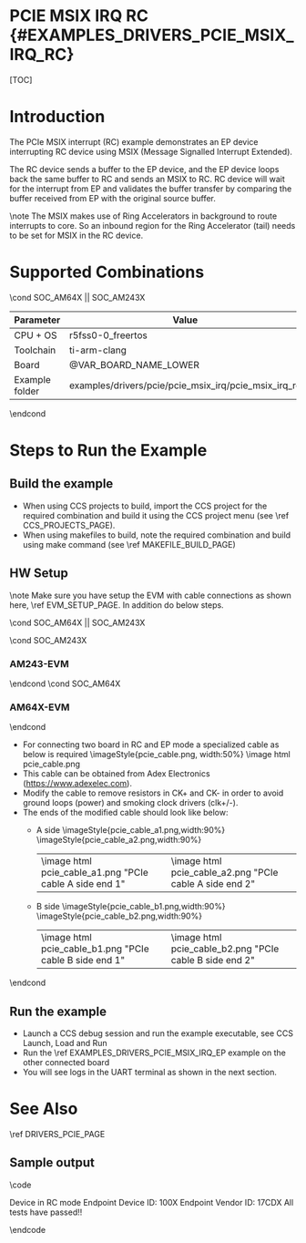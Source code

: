 # PCIE MSIX IRQ RC {#EXAMPLES_DRIVERS_PCIE_MSIX_IRQ_RC}

[TOC]

# Introduction

The PCIe MSIX interrupt (RC) example demonstrates an EP device interrupting RC device using MSIX (Message Signalled Interrupt Extended).

The RC device sends a buffer to the EP device, and the EP device loops back the same buffer to RC and sends an MSIX to RC. RC device will wait for the interrupt from EP and validates the buffer transfer by comparing the buffer received from EP with the original source buffer.

\note The MSIX makes use of Ring Accelerators in background to route interrupts to core. So an inbound region for the Ring Accelerator (tail) needs to be set for MSIX in the RC device.

# Supported Combinations

\cond SOC_AM64X || SOC_AM243X

 Parameter      | Value
 ---------------|-----------
 CPU + OS       | r5fss0-0_freertos
 Toolchain      | ti-arm-clang
 Board          | @VAR_BOARD_NAME_LOWER
 Example folder | examples/drivers/pcie/pcie_msix_irq/pcie_msix_irq_rc

\endcond

# Steps to Run the Example

## Build the example

- When using CCS projects to build, import the CCS project for the required combination
  and build it using the CCS project menu (see \ref CCS_PROJECTS_PAGE).
- When using makefiles to build, note the required combination and build using
  make command (see \ref MAKEFILE_BUILD_PAGE)

## HW Setup

\note Make sure you have setup the EVM with cable connections as shown here, \ref EVM_SETUP_PAGE.
      In addition do below steps.

\cond SOC_AM64X || SOC_AM243X

\cond SOC_AM243X
### AM243-EVM
\endcond
\cond SOC_AM64X
### AM64X-EVM
\endcond

- For connecting two board in RC and EP mode a specialized cable as below is required
    \imageStyle{pcie_cable.png, width:50%}
    \image html pcie_cable.png
- This cable can be obtained from Adex Electronics (https://www.adexelec.com).
- Modify the cable to remove resistors in CK+ and CK- in order to avoid ground loops (power) and smoking clock drivers (clk+/-).
- The ends of the modified cable should look like below:
    - A side
        \imageStyle{pcie_cable_a1.png,width:90%}
        \imageStyle{pcie_cable_a2.png,width:90%}

        <table style="border: 0 px">
        <tr>
            <td> \image html pcie_cable_a1.png "PCIe cable A side end 1" </td>
            <td> \image html pcie_cable_a2.png "PCIe cable A side end 2" </td>
        </tr>
        </table>
    - B side
        \imageStyle{pcie_cable_b1.png,width:90%}
        \imageStyle{pcie_cable_b2.png,width:90%}

        <table style="border: 0 px">
        <tr>
            <td> \image html pcie_cable_b1.png "PCIe cable B side end 1" </td>
            <td> \image html pcie_cable_b2.png "PCIe cable B side end 2" </td>
        </tr>
        </table>
\endcond

## Run the example
- Launch a CCS debug session and run the example executable, see CCS Launch, Load and Run
- Run the \ref EXAMPLES_DRIVERS_PCIE_MSIX_IRQ_EP example on the other connected board
- You will see logs in the UART terminal as shown in the next section.

# See Also

\ref DRIVERS_PCIE_PAGE
## Sample output

\code

Device in RC mode
Endpoint Device ID: 100X
Endpoint Vendor ID: 17CDX
All tests have passed!!

\endcode
